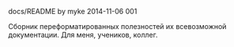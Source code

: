 docs/README by myke 2014-11-06 001

Сборник переформатированных полезностей их всевозможной документации.
Для меня, учеников, коллег.


